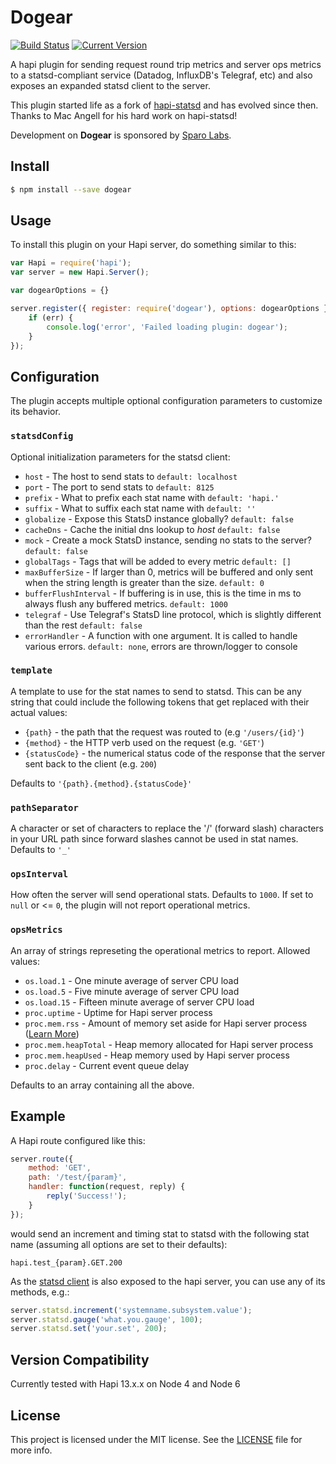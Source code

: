 # Dogear

[![Build Status](https://travis-ci.org/zefferus/dogear.svg?branch=master)](https://travis-ci.org/zefferus/dogear)
[![Current Version](https://img.shields.io/npm/v/dogear.svg)](https://npmjs.com/package/dogear)

A hapi plugin for sending request round trip metrics and server ops metrics to a statsd-compliant service (Datadog, InfluxDB's Telegraf, etc) and also exposes an expanded statsd client to the server.

This plugin started life as a fork of [hapi-statsd](http://npmjs.com/package/hapi-statsd) and has evolved since then. Thanks to Mac Angell for his hard work on hapi-statsd!

Development on **Dogear** is sponsored by [Sparo Labs](http://www.sparolabs.com/).

## Install

```bash
$ npm install --save dogear
```

## Usage

To install this plugin on your Hapi server, do something similar to this:

```js
var Hapi = require('hapi');
var server = new Hapi.Server();

var dogearOptions = {}

server.register({ register: require('dogear'), options: dogearOptions }, function (err) {
	if (err) {
		console.log('error', 'Failed loading plugin: dogear');
	}
});
```

## Configuration

The plugin accepts multiple optional configuration parameters to customize its behavior.

### `statsdConfig`

Optional initialization parameters for the statsd client:

- `host` - The host to send stats to `default: localhost`
- `port` - The port to send stats to `default: 8125`
- `prefix` - What to prefix each stat name with `default: 'hapi.'`
- `suffix` - What to suffix each stat name with `default: ''`
- `globalize` - Expose this StatsD instance globally? `default: false`
- `cacheDns` - Cache the initial dns lookup to *host* `default: false`
- `mock` - Create a mock StatsD instance, sending no stats to the server? `default: false`
- `globalTags` - Tags that will be added to every metric `default: []`
- `maxBufferSize` - If larger than 0,  metrics will be buffered and only sent when the string length is greater than the size. `default: 0`
- `bufferFlushInterval` - If buffering is in use, this is the time in ms to always flush any buffered metrics. `default: 1000`
- `telegraf` - Use Telegraf's StatsD line protocol, which is slightly different than the rest `default: false`
- `errorHandler` - A function with one argument. It is called to handle various errors. `default: none`, errors are thrown/logger to console

### `template`

A template to use for the stat names to send to statsd. This can be any string that could include the following tokens that get replaced with their actual values:

- `{path}` - the path that the request was routed to (e.g `'/users/{id}'`)
- `{method}` - the HTTP verb used on the request (e.g. `'GET'`)
- `{statusCode}` - the numerical status code of the response that the server sent back to the client (e.g. `200`)

Defaults to `'{path}.{method}.{statusCode}'`

### `pathSeparator`

A character or set of characters to replace the '/' (forward slash) characters in your URL path since forward slashes cannot be used in stat names. Defaults to `'_'`

### `opsInterval`

How often the server will send operational stats. Defaults to `1000`. If set to `null` or <= `0`, the plugin will not report operational metrics.

### `opsMetrics`

An array of strings represeting the operational metrics to report. Allowed values:

- `os.load.1` - One minute average of server CPU load
- `os.load.5` - Five minute average of server CPU load
- `os.load.15` - Fifteen minute average of server CPU load
- `proc.uptime` - Uptime for Hapi server process
- `proc.mem.rss` - Amount of memory set aside for Hapi server process ([Learn More](http://stackoverflow.com/questions/12023359/what-do-the-return-values-of-node-js-process-memoryusage-stand-for))
- `proc.mem.heapTotal` - Heap memory allocated for Hapi server process
- `proc.mem.heapUsed` - Heap memory used by Hapi server process
- `proc.delay` - Current event queue delay

Defaults to an array containing all the above.


## Example

A Hapi route configured like this:

```js
server.route({
	method: 'GET',
	path: '/test/{param}',
	handler: function(request, reply) {
		reply('Success!');
	}
});
```

would send an increment and timing stat to statsd with the following stat name (assuming all options are set to their defaults):

	hapi.test_{param}.GET.200

As the [statsd client](https://npmjs.com/package/hot-shots) is also exposed to the hapi server, you can use any of its methods, e.g.:

```js
server.statsd.increment('systemname.subsystem.value');
server.statsd.gauge('what.you.gauge', 100);
server.statsd.set('your.set', 200);
```

## Version Compatibility

Currently tested with Hapi 13.x.x on Node 4 and Node 6

## License

This project is licensed under the MIT license. See the [LICENSE](LICENSE) file for more info.

